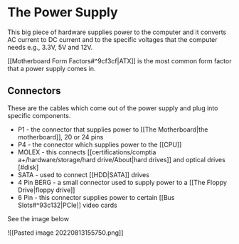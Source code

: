 # The Power Supply

This big piece of hardware supplies power to the computer and it converts AC current to DC current and to the specific voltages that the computer needs e.g., 3.3V, 5V and 12V.

[[Motherboard Form Factors#^9cf3cf|ATX]] is the most common form factor that a power supply comes in.

## Connectors

These are the cables which come out of the power supply and plug into specific components.

- P1 - the connector that supplies power to [[The Motherboard|the motherboard]], 20 or 24 pins
- P4 - the connector which supplies power to the [[CPU]]
- MOLEX - this connects [[certifications/comptia a+/hardware/storage/hard drive/About|hard drives]] and optical drives [#disk]
- SATA - used to connect [[HDD|SATA]] drives
- 4 Pin BERG - a small connector used to supply power to a [[The Floppy Drive|floppy drive]]
- 6 Pin - this connector supplies power to certain [[Bus Slots#^93c132|PCIe]] video cards

See the image below

![[Pasted image 20220813155750.png]]